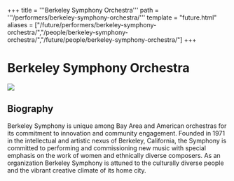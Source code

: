 +++
title = '''Berkeley Symphony Orchestra'''
path = '''/performers/berkeley-symphony-orchestra/'''
template = "future.html"
aliases = ["/future/performers/berkeley-symphony-orchestra/","/people/berkeley-symphony-orchestra/","/future/people/berkeley-symphony-orchestra/"]
+++

<h1>Berkeley Symphony Orchestra</h1>

<img class="speaker-photo" src="https://custom.cvent.com/C3A4539B19F74ABCB6FCE437F6BC0A74/files/event/910aaf2914d44586a56fbd0b3b2c31c0/98f6e0b5c52e4fdd82ae5358d527f36f.jpeg">
<h2>Biography</h2>
<p>Berkeley Symphony is unique among Bay Area and American orchestras for its commitment to innovation and community engagement. Founded in 1971 in the intellectual and artistic nexus of Berkeley, California, the Symphony is committed to performing and commissioning new music with special emphasis on the work of women and ethnically diverse composers. As an organization Berkeley Symphony is attuned to the culturally diverse people and the vibrant creative climate of its home city.</p>

